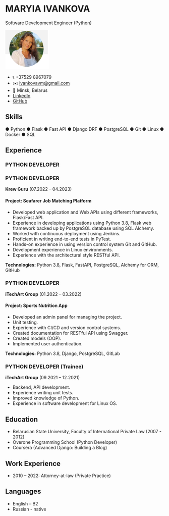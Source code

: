 # MARYIA IVANKOVA
Software Development Engineer (Python)

![Maryia Ivankova](./photo_cv.jpg)
- 📞 +37529 8967079
- ✉️ ivankovavm@gmail.com
- 📍 Minsk, Belarus
- [LinkedIn](https://www.linkedin.com/in/maryia-ivankova-5b416b66)
- [GitHub](https://github.com/maryivankova)

## Skills
● Python ● Flask ● Fast API ● Django DRF ● PostgreSQL ● Git ● Linux ● Docker ● SQL


## Experience

### PYTHON DEVELOPER


### PYTHON DEVELOPER
**Krew Guru** (07.2022 – 04.2023)
#### Project: Seafarer Job Matching Platform
- Developed web application and Web APIs using different frameworks, Flask/Fast API.
- Experience in developing applications using Python 3.8, Flask web framework backed up by PostgreSQL database using SQL Alchemy.
- Worked with continuous deployment using Jenkins.
- Proficient in writing end-to-end tests in PyTest.
- Hands-on experience in using version control system Git and GitHub.
- Development experience in Linux environments.
- Experience with the architectural style RESTful API.

**Technologies:** Python 3.8, Flask, FastAPI, PostgreSQL, Alchemy for ORM, GitHub

### PYTHON DEVELOPER
**iTechArt Group** (01.2022 – 03.2022)
#### Project: Sports Nutrition App
- Developed an admin panel for managing the project.
- Unit testing.
- Experience with CI/CD and version control systems.
- Created documentation for RESTful API using Swagger.
- Created models (OOP).
- Implemented user authentication.

**Technologies:** Python 3.8, Django, PostgreSQL, GitLab

### PYTHON DEVELOPER (Trainee)
**iTechArt Group** (09.2021 – 12.2021)
- Backend, API development.
- Experience writing unit tests.
- Improved knowledge of Python.
- Experience in software development for Linux OS.


## Education
- Belarusian State University, Faculty of International Private Law (2007 - 2012)
- Overone Programming School (Python Developer)
- Coursera (Advanced Django: Building a Blog)


## Work Experience
- 2010 – 2022: Attorney-at-law (Private Practice)

## Languages
- English – B2
- Russian - native
